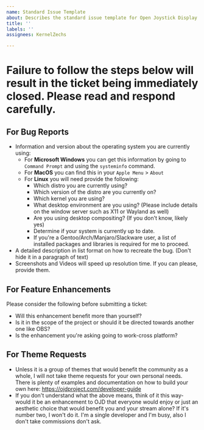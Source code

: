```yaml
---
name: Standard Issue Template
about: Describes the standard issue template for Open Joystick Display
title: ''
labels: ''
assignees: KernelZechs

---
```


# Failure to follow the steps below will result in the ticket being immediately closed. Please read and respond carefully. 

## For Bug Reports
- Information and version about the operating system you are currently using:
  - For **Microsoft Windows** you can get this information by going to `Command Prompt` and using the `systeminfo` command.
  - For **MacOS** you can find this in your `Apple Menu` > `About`
  - For **Linux** you will need provide the following:
    - Which distro you are currently using?
    - Which version of the distro are you currently on?
    - Which kernel you are using?
    - What desktop environment are you using? (Please include details on the window server such as X11 or Wayland as well)
    - Are you using desktop compositing? (If you don't know, likely yes)
    - Determine if your system is currently up to date.
    - If you're a Gentoo/Arch/Manjaro/Slackware user, a list of installed packages and libraries is required for me to proceed. 
- A detailed description in list format on how to recreate the bug. (Don't hide it in a paragraph of text)
- Screenshots and Videos will speed up resolution time. If you can please, provide them.

## For Feature Enhancements
Please consider the following before submitting a ticket:
- Will this enhancement benefit more than yourself?
- Is it in the scope of the project or should it be directed towards another one like OBS?
- Is the enhancement you're asking going to work-cross platform?

## For Theme Requests
- Unless it is a group of themes that would benefit the community as a whole, I will not take theme requests for your own personal needs. There is plenty of examples and documentation on how to build your own here: https://ojdproject.com/developer-guide
- If you don't understand what the above means, think of it this way- would it be an enhancement to OJD that everyone would enjoy or just an aesthetic choice that would benefit you and your stream alone? If it's number two, I won't do it. I'm a single developer and I'm busy, also I don't take commissions don't ask.
